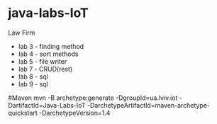 # java-labs-IoT
 Law Firm
 - lab 3 - finding method
 - lab 4 - sort methods
 - lab 5 - file writer
 - lab 7 - CRUD(rest)
 - lab 8 - sql
 - lab 9 - sql
 
 #Maven
 mvn -B archetype:generate -DgroupId=ua.lviv.iot -DartifactId=Java-Labs-IoT -DarchetypeArtifactId=maven-archetype-quickstart -DarchetypeVersion=1.4
